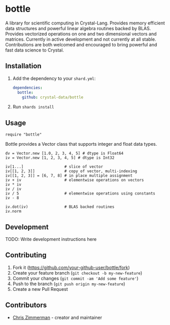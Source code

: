 # bottle

A library for scientific computing in Crystal-Lang.  Provides memory efficient
data structures and powerful linear algebra routines backed by BLAS.  Provides
vectorized operations on one and two dimensional vectors and matrices.  Currently in
active development and not currently at all stable.  Contributions are both
welcomed and encouraged to bring powerful and fast data science to Crystal.

## Installation

1. Add the dependency to your `shard.yml`:

   ```yaml
   dependencies:
     bottle:
       github: crystal-data/bottle
   ```

2. Run `shards install`

## Usage

```crystal
require "bottle"
```

Bottle provides a Vector class that supports integer and float data types.

```crystal
dv = Vector.new [1.0, 2, 3, 4, 5] # dtype is Float64
iv = Vector.new [1, 2, 3, 4, 5] # dtype is Int32

iv[1...]                  # slice of vector
iv[[1, 2, 3]]             # copy of vector, multi-indexing
iv[[1, 2, 3]] = [6, 7, 8] # in place multiple assignment
iv + iv                   # elementwise operations on vectors
iv * iv
iv / iv
iv / 5                    # elementwise operations using constants
iv - 8

iv.dot(iv)                # BLAS backed routines
iv.norm
```

## Development

TODO: Write development instructions here

## Contributing

1. Fork it (<https://github.com/your-github-user/bottle/fork>)
2. Create your feature branch (`git checkout -b my-new-feature`)
3. Commit your changes (`git commit -am 'Add some feature'`)
4. Push to the branch (`git push origin my-new-feature`)
5. Create a new Pull Request

## Contributors

- [Chris Zimmerman](https://github.com/christopherzimmerman) - creator and maintainer
